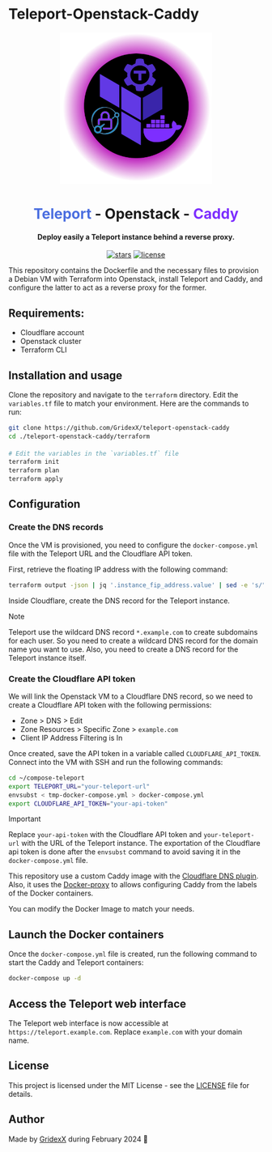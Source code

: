 # Teleport-Openstack-Caddy

<div align="center">
  <img src="./assets/logo.png" width="300">
  <h1>
    <span style="color:#4A6EE0">Teleport</span>
    - Openstack -
    <span style="color:#7D2EFF">Caddy</span>
  </h1>
  <h4>Deploy easily a Teleport instance behind a reverse proxy.</h4>
  <p align="center">
    <a href="https://github.com/GridexX/teleport-openstack-caddy"><img src="https://img.shields.io/github/stars/GridexX/teleport-openstack-caddy.svg?style=flat" alt="stars"></a>
    <a href="https://github.com/GridexX/teleport-openstack-caddy"><img src="https://img.shields.io/github/license/GridexX/teleport-openstack-caddy.svg?style=flat" alt="license"></a>
  </p>
</div>

This repository contains the Dockerfile and the necessary files to provision a Debian VM with Terraform into Openstack, install Teleport and Caddy, and configure the latter to act as a reverse proxy for the former.

## Requirements:

- Cloudflare account
- Openstack cluster
- Terraform CLI

## Installation and usage

Clone the repository and navigate to the `terraform` directory. Edit the `variables.tf` file to match your environment.
Here are the commands to run:

```bash
git clone https://github.com/GridexX/teleport-openstack-caddy
cd ./teleport-openstack-caddy/terraform

# Edit the variables in the `variables.tf` file
terraform init
terraform plan
terraform apply
```

## Configuration

### Create the DNS records

Once the VM is provisioned, you need to configure the `docker-compose.yml` file with the Teleport URL and the Cloudflare API token.

First, retrieve the floating IP address with the following command:

```bash
terraform output -json | jq '.instance_fip_address.value' | sed -e 's/"//g'
```

Inside Cloudflare, create the DNS record for the Teleport instance.
>[!NOTE]
>Teleport use the wildcard DNS record `*.example.com` to create subdomains for each user. So you need to create a wildcard DNS record for the domain name you want to use. Also, you need to create a DNS record for the Teleport instance itself.

### Create the Cloudflare API token

We will link the Openstack VM to a Cloudflare DNS record, so we need to create a Cloudflare API token with the following permissions:

- Zone > DNS > Edit
- Zone Resources > Specific Zone > `example.com`
- Client IP Address Filtering is In <IP>

Once created, save the API token in a variable called `CLOUDFLARE_API_TOKEN`.
Connect into the VM with SSH and run the following commands:

```bash
cd ~/compose-teleport
export TELEPORT_URL="your-teleport-url"
envsubst < tmp-docker-compose.yml > docker-compose.yml
export CLOUDFLARE_API_TOKEN="your-api-token"
```

>[!IMPORTANT]
> Replace `your-api-token` with the Cloudflare API token and `your-teleport-url` with the URL of the Teleport instance. The exportation of the Cloudflare api token is done after the `envsubst` command to avoid saving it in the `docker-compose.yml` file.

This repository use a custom Caddy image with the [Cloudflare DNS plugin](https://github.com/caddy-dns/cloudflare). Also, it uses the [Docker-proxy](https://github.com/lucaslorentz/caddy-docker-proxy) to allows configuring Caddy from the labels of the Docker containers.

You can modify the Docker Image to match your needs.

## Launch the Docker containers

Once the `docker-compose.yml` file is created, run the following command to start the Caddy and Teleport containers:

```bash
docker-compose up -d
```

## Access the Teleport web interface

The Teleport web interface is now accessible at `https://teleport.example.com`. Replace `example.com` with your domain name.

## License

This project is licensed under the MIT License - see the [LICENSE](./LICENSE) file for details.

## Author

Made by [GridexX](https://github.com/GridexX) during February 2024 🏰